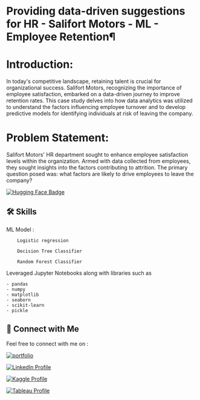 
# Providing data-driven suggestions for HR - Salifort Motors - ML - Employee Retention¶

# Introduction:

In today's competitive landscape, retaining talent is crucial for organizational success. Salifort Motors, recognizing the importance of employee satisfaction, embarked on a data-driven journey to improve retention rates. This case study delves into how data analytics was utilized to understand the factors influencing employee turnover and to develop predictive models for identifying individuals at risk of leaving the company.

# Problem Statement:

Salifort Motors' HR department sought to enhance employee satisfaction levels within the organization. Armed with data collected from employees, they sought insights into the factors contributing to attrition. The primary question posed was: what factors are likely to drive employees to leave the company?


[![Hugging Face Badge](https://img.shields.io/badge/hugging_face_-Employee_Retention_Prediction_App-ff69b4.svg?style=for-the-badge&logo=huggingface)](https://huggingface.co/spaces/Parthebhan/Automatidata_fare_estimator)


## 🛠 Skills

ML Model : 
        
        Logistic regression

        Decision Tree Classifier

        Random Forest Classifier

Leveraged Jupyter Notebooks along with libraries such as 

    - pandas
    - numpy
    - matplotlib
    - seaborn
    - scikit-learn
    - pickle




## 🔗 Connect with Me

Feel free to connect with me on :

[![portfolio](https://img.shields.io/badge/my_portfolio-000?style=for-the-badge&logo=ko-fi&logoColor=white)](https://parthebhan143.wixsite.com/datainsights)

[![LinkedIn Profile](https://img.shields.io/badge/LinkedIn_Profile-000?style=for-the-badge&logo=linkedin&logoColor=white)](https://www.linkedin.com/in/parthebhan)

[![Kaggle Profile](https://img.shields.io/badge/Kaggle_Profile-000?style=for-the-badge&logo=kaggle&logoColor=white)](https://www.kaggle.com/parthebhan)

[![Tableau Profile](https://img.shields.io/badge/Tableau_Profile-000?style=for-the-badge&logo=tableau&logoColor=white)](https://public.tableau.com/app/profile/parthebhan.pari/vizzes)


